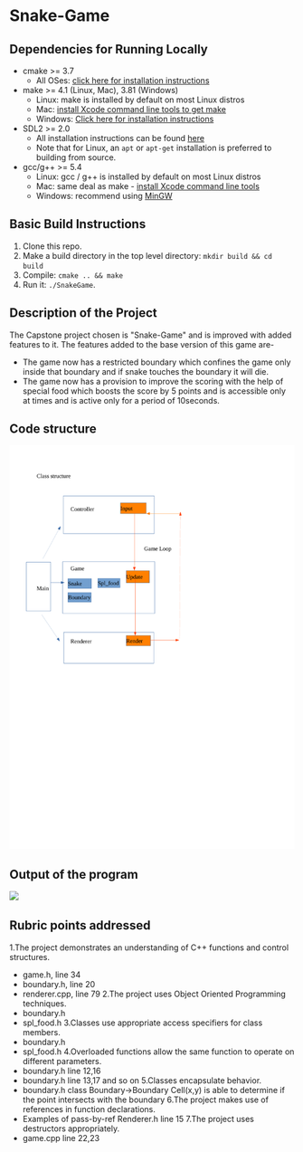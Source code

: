 # Snake-Game

## Dependencies for Running Locally
* cmake >= 3.7
  * All OSes: [click here for installation instructions](https://cmake.org/install/)
* make >= 4.1 (Linux, Mac), 3.81 (Windows)
  * Linux: make is installed by default on most Linux distros
  * Mac: [install Xcode command line tools to get make](https://developer.apple.com/xcode/features/)
  * Windows: [Click here for installation instructions](http://gnuwin32.sourceforge.net/packages/make.htm)
* SDL2 >= 2.0
  * All installation instructions can be found [here](https://wiki.libsdl.org/Installation)
  * Note that for Linux, an `apt` or `apt-get` installation is preferred to building from source.
* gcc/g++ >= 5.4
  * Linux: gcc / g++ is installed by default on most Linux distros
  * Mac: same deal as make - [install Xcode command line tools](https://developer.apple.com/xcode/features/)
  * Windows: recommend using [MinGW](http://www.mingw.org/)

## Basic Build Instructions

1. Clone this repo.
2. Make a build directory in the top level directory: `mkdir build && cd build`
3. Compile: `cmake .. && make`
4. Run it: `./SnakeGame`.

## Description of the Project

The Capstone project chosen is "Snake-Game" and is improved with added features to it.
The features added to the base version of this game are-
* The game now has a restricted boundary which confines the game only inside that boundary and if snake touches the boundary it will die.
* The game now has a provision to improve the scoring with the help of special food which boosts the score by 5 points and is accessible only at times and is active only for a period of 10seconds.

## Code structure

<img src="code_str.pdf">

## Output of the program

<img src="output.gif"/>

## Rubric points addressed

1.The project demonstrates an understanding of C++ functions and control structures.
  * game.h, line 34
  * boundary.h, line 20
  * renderer.cpp, line 79
2.The project uses Object Oriented Programming techniques.
  * boundary.h
  * spl_food.h
3.Classes use appropriate access specifiers for class members.
  * boundary.h
  * spl_food.h
4.Overloaded functions allow the same function to operate on different parameters.
  * boundary.h line 12,16
  * boundary.h line 13,17 and so on
5.Classes encapsulate behavior.
  * boundary.h
    class Boundary->Boundary Cell(x,y) is able to determine if the point intersects with the boundary
6.The project makes use of references in function declarations.
  * Examples of pass-by-ref
    Renderer.h line 15
7.The project uses destructors appropriately.
  * game.cpp line 22,23
